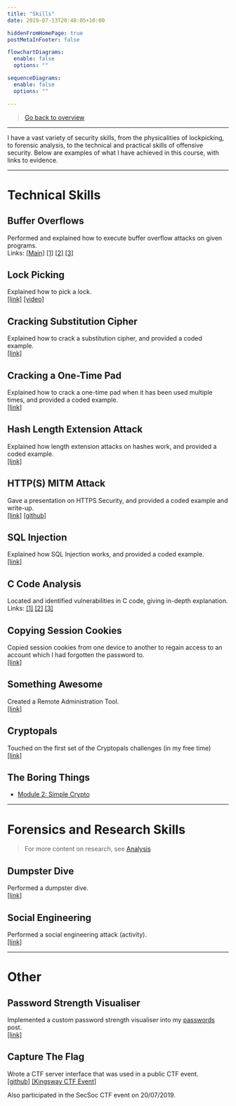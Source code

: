 ```yaml
---
title: "Skills"
date: 2019-07-13T20:48:05+10:00

hiddenFromHomePage: true
postMetaInFooter: false

flowchartDiagrams:
  enable: false
  options: ""

sequenceDiagrams: 
  enable: false
  options: ""

---
```


> [Go back to overview](../)

---

I have a vast variety of security skills, from the physicalities of lockpicking, to forensic analysis, to the technical and practical skills of offensive security. Below are examples of what I have achieved in this course, with links to evidence.

---

# Technical Skills

## Buffer Overflows

Performed and explained how to execute buffer overflow attacks on given programs.  
Links: [[Main]](../../buffer-overflows) [[1]](../../buffer-overflow-01) [[2]](../../buffer-overflow-02) [[3]](../../buffer-overflow-03)  

## Lock Picking

Explained how to pick a lock.  
[[link]](../../attacking-locks) [[video]](../ptpj5ytlAz1ypltvz_720.mp4)

## Cracking Substitution Cipher

Explained how to crack a substitution cipher, and provided a coded example.  
[[link]](../../golf-balls)

## Cracking a One-Time Pad

Explained how to crack a one-time pad when it has been used multiple times, and provided a coded example.  
[[link]](../../one-time-pads)

## Hash Length Extension Attack

Explained how length extension attacks on hashes work, and provided a coded example.  
[[link]](../../hashes##length-extension-attacks)

## HTTP(S) MITM Attack

Gave a presentation on HTTPS Security, and provided a coded example and write-up.  
[[link]](../../lightning-talk-http-https-security) [[github]](https://github.com/featherbear/UNSW-CompClub2019Summer-SecurityWorkshop/tree/master/http_mitm)

## SQL Injection

Explained how SQL Injection works, and provided a coded example.  
[[link]](../../website-security#sql-injection)

## C Code Analysis

Located and identified vulnerabilities in C code, giving in-depth explanation.  
Links: [[1]](../whats-wrong-with-the-code-01) [[2]](../whats-wrong-with-the-code-02) [[3]](../whats-wrong-with-the-code-03)

## Copying Session Cookies

Copied session cookies from one device to another to regain access to an account which I had forgotten the password to.  
[[link]](../../openlearning-security)

## Something Awesome

Created a Remote Administration Tool.  
[[link]](../something-awesome)

## Cryptopals

Touched on the first set of the Cryptopals challenges (in my free time)  
[[link]](../../cryptopals)

## The Boring Things

* [Module 2: Simple Crypto](../../module_2_simple_crypto)

---

# Forensics and Research Skills

> For more content on research, see [Analysis](../analysis)

## Dumpster Dive

Performed a dumpster dive.  
[[link]](../../dumpster-dive)

## Social Engineering

Performed a social engineering attack (activity).  
[[link]](../../social-engineering-puppylove)

---

# Other

## Password Strength Visualiser

Implemented a custom password strength visualiser into my [passwords](../../passwords#try-it-out) post.  
[[link]](../../passwords#try-it-out)

## Capture The Flag

Wrote a CTF server interface that was used in a public CTF event.  
[[github]](https://github.com/featherbear/UNSW-CompClub2019Summer-CTF) [[Kingsway CTF Event]](https://alexpanaman.tumblr.com/post/186017987604/went-to-a-community-ctf-event-recently-the-server)

Also participated in the SecSoc CTF event on 20/07/2019.
